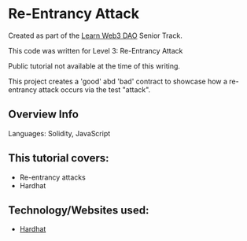 # Re-Entrancy Attack

Created as part of the [Learn Web3 DAO](https://www.learnweb3.io/) Senior Track.

This code was written for Level 3: Re-Entrancy Attack

Public tutorial not available at the time of this writing.

This project creates a 'good' abd 'bad' contract to showcase how a re-entrancy attack occurs via the test "attack".

## Overview Info

Languages: Solidity, JavaScript

## This tutorial covers:

- Re-entrancy attacks
- Hardhat

## Technology/Websites used:

- [Hardhat](https://hardhat.org/)
